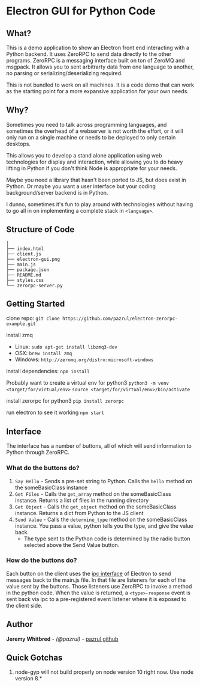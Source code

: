 # Electron GUI for Python Code

## What?
This is a demo application to show an Electron front end interacting with a Python backend. It uses ZeroRPC to send data directly to the other programs. ZeroRPC is a messaging interface built on ton of ZeroMQ and msgpack. It allows you to sent arbitrarty data from one language to another, no parsing or serializing/deserializing required.

This is not bundled to work on all machines. It is a code demo that can work as the starting point for a more expansive application for your own needs.


## Why?
Sometimes you need to talk across programming languages, and sometimes the overhead of a webserver is not worth the effort, or it will only run on a single machine or needs to be deployed to only certain desktops.

This allows you to develop a stand alone application using web technologies for display and interaction, while allowing you to do heavy lifting in Python if you don't think Node is appropriate for your needs.

Maybe you need a library that hasn't been ported to JS, but does exist in Python. Or maybe you want a user interface but your coding background/server backend is in Python.

I dunno, sometimes it's fun to play around with technologies without having to go all in on implementing a complete stack in `<language>`.


## Structure of Code

```text
│ 
├── index.html
├── client.js
├── electron-gui.png
├── main.js
├── package.json
├── README.md
├── styles.css
└── zerorpc-server.py
```

## Getting Started
clone repo:
`git clone https://github.com/pazrul/electron-zerorpc-example.git`

install zmq
* Linux: `sudo apt-get install libzmq3-dev`
* OSX: `brew install zmq`
* Windows: `http://zeromq.org/distro:microsoft-windows`

install dependencies:
`npm install`

Probably want to create a virtual env for python3
`python3 -m venv <target/for/virtual/env>`
`source <target/for/virtual/env>/bin/activate`

install zerorpc for python3
`pip install zerorpc`

run electron to see it working
`npm start`

## Interface
The interface has a number of buttons, all of which will send information to Python through ZeroRPC.

### What do the buttons do?
1. `Say Hello` - Sends a pre-set string to Python. Calls the `hello` method on the someBasicClass instance
2. `Get Files` - Calls the `get_array` method on the someBasicClass instance. Returns a list of files in the running directory
3. `Get Object` - Calls the `get_object` method on the someBasicClass instance. Returns a dict from Python to the JS client
4. `Send Value` - Calls the `determine_type` method on the someBasicClass instance. You pass a value, python tells you the type, and give the value back.
    * The type sent to the Python code is determined by the radio button selected above the Send Value button.

### How do the buttons do?
Each button on the client uses the [ipc interface](https://electronjs.org/docs/api/ipc-renderer) of Electron to send messages back to the main.js file.
In that file are listeners for each of the value sent by the buttons. Those listeners use ZeroRPC to invoke a method in the python code. When the value is returned, a `<type>-response` event is sent back via ipc to a pre-registered event listener where it is exposed to the client side.

## Author
**Jeremy Whitbred** - *(@pazrul)* - [pazrul github](https://github.com/pazrul)

## Quick Gotchas
1. node-gyp will not build properly on node version 10 right now. Use node version 8.*
